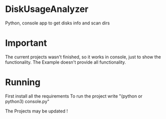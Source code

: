 # DiskUsageAnalyzer
 Python, console app to get disks info and scan dirs

# Important
The current projects wasn't finished, so it works in console, just to show the functionality. 
The Example doesn't provide all functionality.

# Running
First install all the requirements
To run the project write "(python or python3) console.py" 

The Projects may be updated !
 
